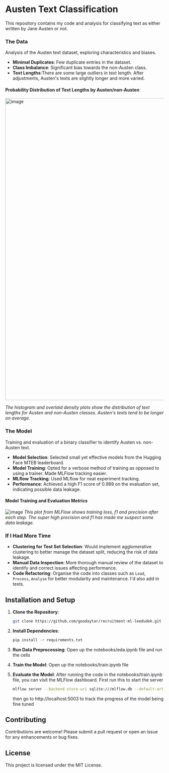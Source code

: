 
# Austen Text Classification

This repository contains my code and analysis for classifying text as either written by Jane Austen or not.

### The Data
Analysis of the Austen text dataset, exploring characteristics and biases.

- **Minimal Duplicates**: Few duplicate entries in the dataset.
- **Class Imbalance**: Significant bias towards the non-Austen class.
- **Text Lengths**:There are some large outliers in text length. After adjustments, Austen's texts are slightly longer and more varied.

#### Probability Distribution of Text Lengths by Austen/non-Austen
<img width="961" alt="image" src="https://github.com/user-attachments/assets/70e4a4cc-a43a-4181-b342-f24ef5d8d691">

*The histogram and overlaid density plots show the distribution of text lengths for Austen and non-Austen classes. Austen's texts tend to be longer on average.*

### The Model
Training and evaluation of a binary classifier to identify Austen vs. non-Austen text.

- **Model Selection**: Selected small yet effective models from the Hugging Face MTEB leaderboard.
- **Model Training**: Opted for a verbose method of training as opposed to using a trainer. Made MLFlow tracking easier.
- **MLflow Tracking**: Used MLflow for neat experiment tracking.
- **Performance**: Achieved a high F1 score of 0.989 on the evaluation set, indicating possible data leakage.

#### Model Training and Evaluation Metrics
![image](https://github.com/user-attachments/assets/7a1f9d9c-9848-48ab-9096-b839bcf36c38)
*This plot from MLFlow shows training loss, f1 and precision after each step. The super high precision and f1 has made me suspect some data leakage.*

### If I Had More Time

- **Clustering for Test Set Selection**: Would implement agglomerative clustering to better manage the dataset split, reducing the risk of data leakage.
- **Manual Data Inspection**: More thorough manual review of the dataset to identify and correct issues affecting performance.
- **Code Refactoring**: Organise the code into classes such as `Load`, `Process`, `Analyse` for better modularity and maintenance. I'd also add in tests.

## Installation and Setup

1. **Clone the Repository**:
   ```bash
   git clone https://github.com/goodaytar/recruitment-ml-leedudek.git
   ```
2. **Install Dependencies**:
   ```bash
   pip install -r requirements.txt
   ```
3. **Run Data Preprocessing**:
   Open up the notebooks/eda.ipynb file and run the cells
   
4. **Train the Model**:
   Open up the notebooks/train.ipynb file
5. **Evaluate the Model**:
   After running the code in the notebooks/train.ipynb file, you can visit the MLFlow dashboard. First run this to start the server
   ```bash
   mlflow server --backend-store-uri sqlite:///mlflow.db --default-artifact-root ./mlruns --host 0.0.0.0 --port 5003
   ```
   then go to http://localhost:5003 to track the progress of the model being fine tuned

## Contributing

Contributions are welcome! Please submit a pull request or open an issue for any enhancements or bug fixes.

## License

This project is licensed under the MIT License.
